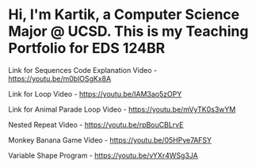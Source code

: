 # Hi, I'm Kartik, a Computer Science Major @ UCSD. This is my Teaching Portfolio for EDS 124BR

Link for Sequences Code Explanation Video - https://youtu.be/m0blOSgKx8A

Link for Loop Video - https://youtu.be/IAM3ao5zOPY

Link for Animal Parade Loop Video - https://youtu.be/mVyTK0s3wYM

Nested Repeat Video - https://youtu.be/rpBouCBLrvE

Monkey Banana Game Video - https://youtu.be/05HPye7AFSY

Variable Shape Program - https://youtu.be/vYXr4WSg3JA
